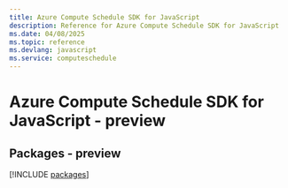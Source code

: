 ```yaml
---
title: Azure Compute Schedule SDK for JavaScript
description: Reference for Azure Compute Schedule SDK for JavaScript
ms.date: 04/08/2025
ms.topic: reference
ms.devlang: javascript
ms.service: computeschedule
---
```

# Azure Compute Schedule SDK for JavaScript - preview
## Packages - preview
[!INCLUDE [packages](compute-schedule-index.md)]